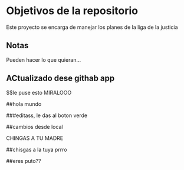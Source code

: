 # Objetivos de la repositorio

Este proyecto se encarga de manejar los planes de la liga de la justicia


## Notas
Pueden hacer lo que quieran...

## ACtualizado dese githab app


$$le puse esto MIRALOOO


##hola mundo

###editass, le das al boton verde


##cambios desde local

CHINGAS A TU MADRE


##chisgas a la tuya prrro



##eres puto??
